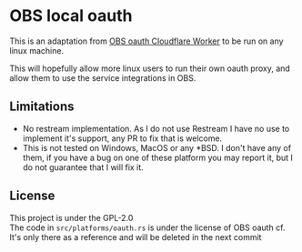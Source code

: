 # OBS local oauth

This is an adaptation from [OBS oauth Cloudflare Worker](https://github.com/obsproject/obs-oauth-cf)
to be run on any linux machine.

This will hopefully allow more linux users to run their own oauth proxy, and allow them to use the service integrations in OBS.  

## Limitations

- No restream implementation. As I do not use Restream I have no use to implement it's support, any PR to fix that is welcome.
- This is not tested on Windows, MacOS or any *BSD. I don't have any of them, if you have a bug on one of these platform you may report it, but I do not guarantee that I will fix it.

## License

This project is under the GPL-2.0  
The code in `src/platforms/oauth.rs` is under the license of OBS oauth cf.
It's only there as a reference and will be deleted in the next commit
